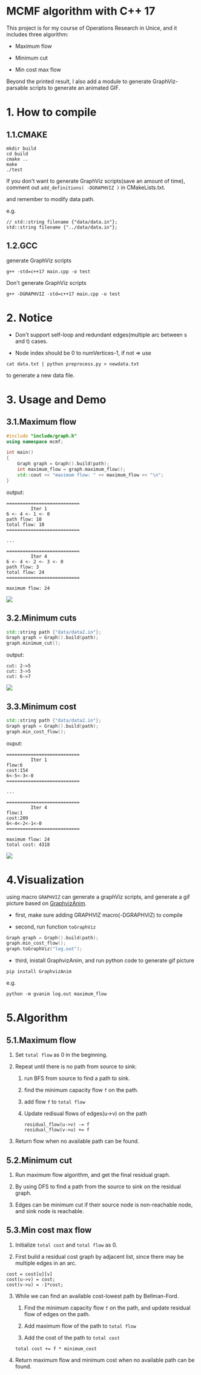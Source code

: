 <!--
 * @Author: Lin Sinan
 * @Github: https://github.com/linsinan1995
 * @Email: mynameisxiaou@gmail.com
 * @LastEditors: Lin Sinan
 * @Description: 
 *               
 *               
 *               
--> 
# MCMF algorithm with C++ 17

This project is for my course of Operations Research in Unice, and it includes three algorithm:

- Maximum flow

- Minimum cut

- Min cost max flow

Beyond the printed result, I also add a module to generate GraphViz-parsable scripts to generate an animated GIF.

# 1. How to compile

## 1.1.CMAKE

```
mkdir build
cd build
cmake ..
make
./test
```

If you don't want to generate GraphViz scripts(save an amount of time), comment out `add_definitions( -DGRAPHVIZ )` in CMakeLists.txt.

and remember to modify data path.

e.g.
```
// std::string filename {"data/data.in"};
std::string filename {"../data/data.in"};
```
## 1.2.GCC

generate GraphViz scripts

```
g++ -std=c++17 main.cpp -o test
```

Don't generate GraphViz scripts
```
g++ -DGRAPHVIZ -std=c++17 main.cpp -o test
```


# 2. Notice

- Don't support self-loop and redundant edges(multiple arc between s and t) cases.

- Node index should be 0 to numVertices-1, if not => use

```
cat data.txt | python preprocess.py > newdata.txt
```

to generate a new data file.

# 3. Usage and Demo

## 3.1.Maximum flow

```cpp
#include "include/graph.h"
using namespace mcmf;

int main()
{
    Graph graph = Graph().build(path);
    int maximum_flow = graph.maximum_flow();
    std::cout << "maximum flow: " << maximum_flow << "\n";
}
```

output:
```
===========================
         Iter 1
6 <- 4 <- 1 <- 0
path flow: 10
total flow: 10
===========================

...

===========================
         Iter 4
6 <- 4 <- 2 <- 3 <- 0
path flow: 3
total flow: 24
===========================

maximum flow: 24
```

![](pic/maximum_flow.gif)


## 3.2.Minimum cuts

```cpp
std::string path {"data/data2.in"};
Graph graph = Graph().build(path);
graph.minimum_cut();
```

output:
```
cut: 2->5
cut: 3->5
cut: 6->7
```

![](pic/minimum_cut.gif)

## 3.3.Minimum cost


```cpp
std::string path {"data/data2.in"};
Graph graph = Graph().build(path);
graph.min_cost_flow();
```

ouput:
```
===========================
         Iter 1
flow:6
cost:154
6<-5<-3<-0
===========================

...

===========================
         Iter 4
flow:1
cost:209
6<-4<-2<-1<-0
===========================

maximum flow: 24
total cost: 4318
```

![](pic/maximum_flow.gif)

# 4.Visualization

using macro `GRAPHVIZ` can generate a graphViz scripts, and generate a gif picture based on [GraphvizAnim](https://github.com/mapio/GraphvizAnim).

- first, make sure adding GRAPHVIZ macro(-DGRAPHVIZ) to compile

- second, run function `toGraphViz`

```cpp
Graph graph = Graph().build(path);
graph.min_cost_flow();
graph.toGraphViz("log.out");
```

- third, inistall GraphvizAnim, and run python code to generate gif picture

```
pip install GraphvizAnim
```

e.g.
```
python -m gvanim log.out maximum_flow
```

# 5.Algorithm

## 5.1.Maximum flow

1. Set `total flow` as 0 in the beginning.

2. Repeat until there is no path from source to sink:

    1) run BFS from source to find a path to sink.

    2) find the minimum capacity flow `f` on the path.

    3) add flow `f` to `total flow`

    4) Update redisual flows of edges(u->v) on the path
        ```
        residual_flow(u->v) -= f
        residual_flow(v->u) += f
        ```
3. Return flow when no available path can be found.

## 5.2.Minimum cut

1. Run maximum flow algorithm, and get the final residual graph.

2. By using DFS to find a path from the source to sink on the residual graph.

3. Edges can be minimum cut if their source node is non-reachable node, and sink node is reachable.

## 5.3.Min cost max flow


1. Initialize `total cost` and `total flow` as 0.

2. First build a residual cost graph by adjacent list, since there may be multiple edges in an arc.

```
cost = cost[u][v]
cost(u->v) = cost;
cost(v->u) = -1*cost;
```

3. While we can find an available cost-lowest path by Bellman-Ford.

    1) Find the minimum capacity flow `f` on the path, and update residual flow of edges on the path.

    2) Add maximum flow of the path to `total flow`

    3) Add the cost of the path to `total cost`
    ```
    total cost += f * minimum_cost
    ```

4. Return maximum flow and minimum cost when no available path can be found.



